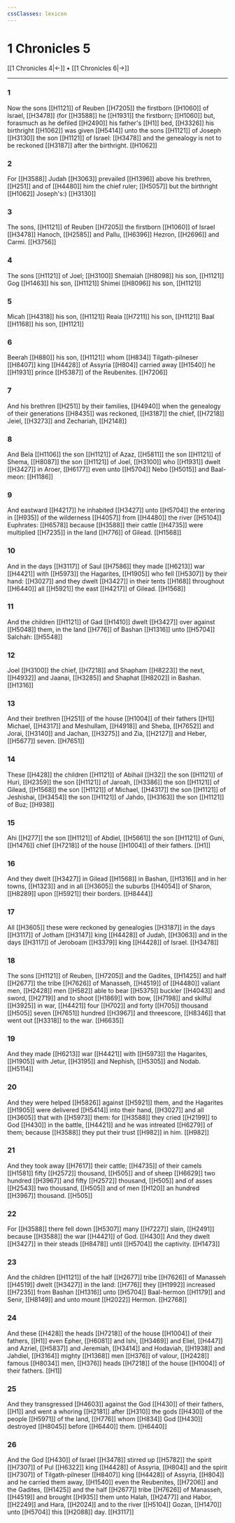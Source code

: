```yaml
---
cssClasses: lexicon
---
```

# 1 Chronicles 5

[[1 Chronicles 4|←]] • [[1 Chronicles 6|→]]

---

### 1
Now the sons [[H1121]] of Reuben [[H7205]] the firstborn [[H1060]] of Israel, [[H3478]] (for [[H3588]] he [[H1931]] the firstborn; [[H1060]] but, forasmuch as he defiled [[H2490]] his father's [[H1]] bed, [[H3326]] his birthright [[H1062]] was given [[H5414]] unto the sons [[H1121]] of Joseph [[H3130]] the son [[H1121]] of Israel: [[H3478]] and the genealogy is not to be reckoned [[H3187]] after the birthright. [[H1062]]

### 2
For [[H3588]] Judah [[H3063]] prevailed [[H1396]] above his brethren, [[H251]] and of [[H4480]] him the chief ruler; [[H5057]] but the birthright [[H1062]] Joseph's:) [[H3130]]

### 3
The sons, [[H1121]] of Reuben [[H7205]] the firstborn [[H1060]] of Israel [[H3478]] Hanoch, [[H2585]] and Pallu, [[H6396]] Hezron, [[H2696]] and Carmi. [[H3756]]

### 4
The sons [[H1121]] of Joel; [[H3100]] Shemaiah [[H8098]] his son, [[H1121]] Gog [[H1463]] his son, [[H1121]] Shimei [[H8096]] his son, [[H1121]]

### 5
Micah [[H4318]] his son, [[H1121]] Reaia [[H7211]] his son, [[H1121]] Baal [[H1168]] his son, [[H1121]]

### 6
Beerah [[H880]] his son, [[H1121]] whom [[H834]] Tilgath-pilneser [[H8407]] king [[H4428]] of Assyria [[H804]] carried away [[H1540]] he [[H1931]] prince [[H5387]] of the Reubenites. [[H7206]]

### 7
And his brethren [[H251]] by their families, [[H4940]] when the genealogy of their generations [[H8435]] was reckoned, [[H3187]] the chief, [[H7218]] Jeiel, [[H3273]] and Zechariah, [[H2148]]

### 8
And Bela [[H1106]] the son [[H1121]] of Azaz, [[H5811]] the son [[H1121]] of Shema, [[H8087]] the son [[H1121]] of Joel, [[H3100]] who [[H1931]] dwelt [[H3427]] in Aroer, [[H6177]] even unto [[H5704]] Nebo [[H5015]] and Baal-meon: [[H1186]]

### 9
And eastward [[H4217]] he inhabited [[H3427]] unto [[H5704]] the entering in [[H935]] of the wilderness [[H4057]] from [[H4480]] the river [[H5104]] Euphrates: [[H6578]] because [[H3588]] their cattle [[H4735]] were multiplied [[H7235]] in the land [[H776]] of Gilead. [[H1568]]

### 10
And in the days [[H3117]] of Saul [[H7586]] they made [[H6213]] war [[H4421]] with [[H5973]] the Hagarites, [[H1905]] who fell [[H5307]] by their hand: [[H3027]] and they dwelt [[H3427]] in their tents [[H168]] throughout [[H6440]] all [[H5921]] the east [[H4217]] of Gilead. [[H1568]]

### 11
And the children [[H1121]] of Gad [[H1410]] dwelt [[H3427]] over against [[H5048]] them, in the land [[H776]] of Bashan [[H1316]] unto [[H5704]] Salchah: [[H5548]]

### 12
Joel [[H3100]] the chief, [[H7218]] and Shapham [[H8223]] the next, [[H4932]] and Jaanai, [[H3285]] and Shaphat [[H8202]] in Bashan. [[H1316]]

### 13
And their brethren [[H251]] of the house [[H1004]] of their fathers [[H1]] Michael, [[H4317]] and Meshullam, [[H4918]] and Sheba, [[H7652]] and Jorai, [[H3140]] and Jachan, [[H3275]] and Zia, [[H2127]] and Heber, [[H5677]] seven. [[H7651]]

### 14
These [[H428]] the children [[H1121]] of Abihail [[H32]] the son [[H1121]] of Huri, [[H2359]] the son [[H1121]] of Jaroah, [[H3386]] the son [[H1121]] of Gilead, [[H1568]] the son [[H1121]] of Michael, [[H4317]] the son [[H1121]] of Jeshishai, [[H3454]] the son [[H1121]] of Jahdo, [[H3163]] the son [[H1121]] of Buz; [[H938]]

### 15
Ahi [[H277]] the son [[H1121]] of Abdiel, [[H5661]] the son [[H1121]] of Guni, [[H1476]] chief [[H7218]] of the house [[H1004]] of their fathers. [[H1]]

### 16
And they dwelt [[H3427]] in Gilead [[H1568]] in Bashan, [[H1316]] and in her towns, [[H1323]] and in all [[H3605]] the suburbs [[H4054]] of Sharon, [[H8289]] upon [[H5921]] their borders. [[H8444]]

### 17
All [[H3605]] these were reckoned by genealogies [[H3187]] in the days [[H3117]] of Jotham [[H3147]] king [[H4428]] of Judah, [[H3063]] and in the days [[H3117]] of Jeroboam [[H3379]] king [[H4428]] of Israel. [[H3478]]

### 18
The sons [[H1121]] of Reuben, [[H7205]] and the Gadites, [[H1425]] and half [[H2677]] the tribe [[H7626]] of Manasseh, [[H4519]] of [[H4480]] valiant men, [[H2428]] men [[H582]] able to bear [[H5375]] buckler [[H4043]] and sword, [[H2719]] and to shoot [[H1869]] with bow, [[H7198]] and skilful [[H3925]] in war, [[H4421]] four [[H702]] and forty [[H705]] thousand [[H505]] seven [[H7651]] hundred [[H3967]] and threescore, [[H8346]] that went out [[H3318]] to the war. [[H6635]]

### 19
And they made [[H6213]] war [[H4421]] with [[H5973]] the Hagarites, [[H1905]] with Jetur, [[H3195]] and Nephish, [[H5305]] and Nodab. [[H5114]]

### 20
And they were helped [[H5826]] against [[H5921]] them, and the Hagarites [[H1905]] were delivered [[H5414]] into their hand, [[H3027]] and all [[H3605]] that with [[H5973]] them: for [[H3588]] they cried [[H2199]] to God [[H430]] in the battle, [[H4421]] and he was intreated [[H6279]] of them; because [[H3588]] they put their trust [[H982]] in him. [[H982]]

### 21
And they took away [[H7617]] their cattle; [[H4735]] of their camels [[H1581]] fifty [[H2572]] thousand, [[H505]] and of sheep [[H6629]] two hundred [[H3967]] and fifty [[H2572]] thousand, [[H505]] and of asses [[H2543]] two thousand, [[H505]] and of men [[H120]] an hundred [[H3967]] thousand. [[H505]]

### 22
For [[H3588]] there fell down [[H5307]] many [[H7227]] slain, [[H2491]] because [[H3588]] the war [[H4421]] of God. [[H430]] And they dwelt [[H3427]] in their steads [[H8478]] until [[H5704]] the captivity. [[H1473]]

### 23
And the children [[H1121]] of the half [[H2677]] tribe [[H7626]] of Manasseh [[H4519]] dwelt [[H3427]] in the land: [[H776]] they [[H1992]] increased [[H7235]] from Bashan [[H1316]] unto [[H5704]] Baal-hermon [[H1179]] and Senir, [[H8149]] and unto mount [[H2022]] Hermon. [[H2768]]

### 24
And these [[H428]] the heads [[H7218]] of the house [[H1004]] of their fathers, [[H1]] even Epher, [[H6081]] and Ishi, [[H3469]] and Eliel, [[H447]] and Azriel, [[H5837]] and Jeremiah, [[H3414]] and Hodaviah, [[H1938]] and Jahdiel, [[H3164]] mighty [[H1368]] men [[H376]] of valour, [[H2428]] famous [[H8034]] men, [[H376]] heads [[H7218]] of the house [[H1004]] of their fathers. [[H1]]

### 25
And they transgressed [[H4603]] against the God [[H430]] of their fathers, [[H1]] and went a whoring [[H2181]] after [[H310]] the gods [[H430]] of the people [[H5971]] of the land, [[H776]] whom [[H834]] God [[H430]] destroyed [[H8045]] before [[H6440]] them. [[H6440]]

### 26
And the God [[H430]] of Israel [[H3478]] stirred up [[H5782]] the spirit [[H7307]] of Pul [[H6322]] king [[H4428]] of Assyria, [[H804]] and the spirit [[H7307]] of Tilgath-pilneser [[H8407]] king [[H4428]] of Assyria, [[H804]] and he carried them away, [[H1540]] even the Reubenites, [[H7206]] and the Gadites, [[H1425]] and the half [[H2677]] tribe [[H7626]] of Manasseh, [[H4519]] and brought [[H935]] them unto Halah, [[H2477]] and Habor, [[H2249]] and Hara, [[H2024]] and to the river [[H5104]] Gozan, [[H1470]] unto [[H5704]] this [[H2088]] day. [[H3117]]